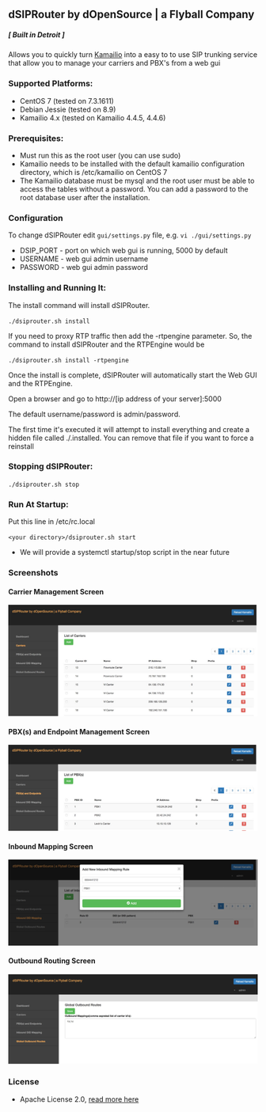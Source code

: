 ## dSIPRouter by dOpenSource | a Flyball Company
##### [ Built in Detroit ]


Allows you to quickly turn [Kamailio](https://www.kamailio.org/) into a easy to to use SIP trunking service that allow you to manage your carriers and PBX's from a web gui

### Supported Platforms:

- CentOS 7 (tested on 7.3.1611)
- Debian Jessie (tested on 8.9)
- Kamailio 4.x (tested on Kamailio 4.4.5, 4.4.6)

### Prerequisites:

- Must run this as the root user (you can use sudo)
- Kamailio needs to be installed with the default kamailio configuration directory, which is /etc/kamailio on CentOS 7
- The Kamailio database must be mysql and the root user must be able to access the tables without a password.  You can add a password to the root database user after the installation.   

### Configuration

To change dSIPRouter edit `gui/settings.py` file, e.g. `vi ./gui/settings.py`

* DSIP_PORT - port on which web gui is running, 5000 by default
* USERNAME - web gui admin username
* PASSWORD - web gui admin password

### Installing and Running It:

The install command will install dSIPRouter. 

`./dsiprouter.sh install`


If you need to proxy RTP traffic then add the -rtpengine parameter.  So, the command to install dSIPRouter and the RTPEngine would be

`./dsiprouter.sh install -rtpengine`

Once the install is complete, dSIPRouter will automatically start the Web GUI and the RTPEngine.  

Open a browser and go to http://[ip address of your server]:5000

The default username/password is admin/password.  

The first time it's executed it will attempt to install everything and create a hidden file called ./.installed.  You can remove that file if you want to force a reinstall

### Stopping dSIPRouter:

`./dsiprouter.sh stop`

### Run At Startup:

Put this line in /etc/rc.local

`<your directory>/dsiprouter.sh start`

* We will provide a systemctl startup/stop script in the near future

### Screenshots

#### Carrier Management Screen
![dSIPRouter Carrier Screen](/docs/images/dsiprouter-carriers.jpg)

#### PBX(s) and Endpoint Management Screen
![dSIPRouter PBX Screen](/docs/images/dsiprouter-pbxs.jpg)

#### Inbound Mapping Screen
![dSIPRouter Inbound Mapping Screen](/docs/images/dsiprouter-inboundmapping.jpg)

#### Outbound Routing Screen
![dSIPRouter Outbound Routing Screen](/docs/images/dsiprouter-outboundrouting.jpg)

### License

* Apache License 2.0, [read more here](./LICENSE)
